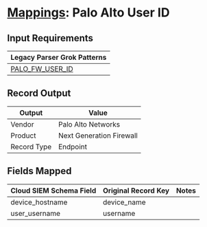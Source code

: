 # [Mappings](README.md): Palo Alto User ID

## Input Requirements

|Legacy Parser Grok Patterns|
|-------------|
|[PALO_FW_USER_ID](../legacy_parsers/PALO_FW_USER_ID.md)|

## Record Output

|Output|Value|
|------|-----|
|Vendor|Palo Alto Networks|
|Product|Next Generation Firewall|
|Record Type|Endpoint|

## Fields Mapped

|Cloud SIEM Schema Field|Original Record Key|Notes|
|-----------------------|-------------------|-----|
|device_hostname|device_name||
|user_username|username||

